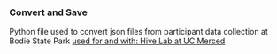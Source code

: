 ### Convert and Save
Python file used to convert json files from participant data collection at Bodie State Park
[used for and with: Hive Lab at UC Merced](https://sites.ucmerced.edu/nlercari/hive-lab)
